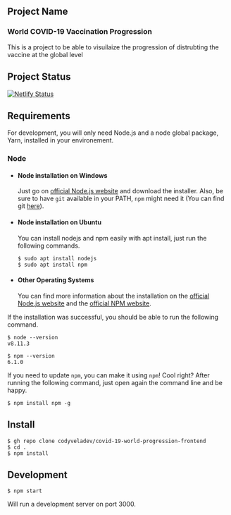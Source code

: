 ## Project Name 
### World COVID-19 Vaccination Progression
This is a project to be able to visuilaize the progression of distrubting the vaccine at the global level 

## Project Status
[![Netlify Status](https://api.netlify.com/api/v1/badges/8e40dc87-e3bb-4e95-9c90-690eb1fd2ada/deploy-status)](https://app.netlify.com/sites/gracious-jackson-49f768/deploys)


## Requirements

For development, you will only need Node.js and a node global package, Yarn, installed in your environement.

### Node
- #### Node installation on Windows

  Just go on [official Node.js website](https://nodejs.org/) and download the installer.
Also, be sure to have `git` available in your PATH, `npm` might need it (You can find git [here](https://git-scm.com/)).

- #### Node installation on Ubuntu

  You can install nodejs and npm easily with apt install, just run the following commands.

      $ sudo apt install nodejs
      $ sudo apt install npm

- #### Other Operating Systems
  You can find more information about the installation on the [official Node.js website](https://nodejs.org/) and the [official NPM website](https://npmjs.org/).

If the installation was successful, you should be able to run the following command.

    $ node --version
    v8.11.3

    $ npm --version
    6.1.0

If you need to update `npm`, you can make it using `npm`! Cool right? After running the following command, just open again the command line and be happy.

    $ npm install npm -g

## Install

    $ gh repo clone codyveladev/covid-19-world-progression-frontend
    $ cd .
    $ npm install


## Development

    $ npm start

Will run a development server on port 3000. 


